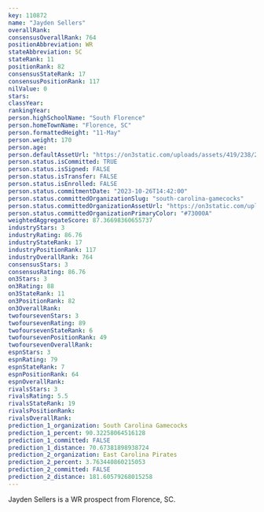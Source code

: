 ```yaml
---
key: 110872
name: "Jayden Sellers"
overallRank: 
consensusOverallRank: 764
positionAbbreviation: WR
stateAbbreviation: SC
stateRank: 11
positionRank: 82
consensusStateRank: 17
consensusPositionRank: 117
nilValue: 0
stars: 
classYear: 
rankingYear: 
person.highSchoolName: "South Florence"
person.homeTownName: "Florence, SC"
person.formattedHeight: "11-May"
person.weight: 170
person.age: 
person.defaultAssetUrl: "https://on3static.com/uploads/assets/419/238/238419.png"
person.status.isCommitted: TRUE
person.status.isSigned: FALSE
person.status.isTransfer: FALSE
person.status.isEnrolled: FALSE
person.status.commitmentDate: "2023-10-26T14:42:00"
person.status.committedOrganizationSlug: "south-carolina-gamecocks"
person.status.committedOrganizationAssetUrl: "https://on3static.com/uploads/assets/233/150/150233.svg"
person.status.committedOrganizationPrimaryColor: "#73000A"
weightedAggregateScore: 87.36698360655737
industryStars: 3
industryRating: 86.76
industryStateRank: 17
industryPositionRank: 117
industryOverallRank: 764
consensusStars: 3
consensusRating: 86.76
on3Stars: 3
on3Rating: 88
on3StateRank: 11
on3PositionRank: 82
on3OverallRank: 
twofoursevenStars: 3
twofoursevenRating: 89
twofoursevenStateRank: 6
twofoursevenPositionRank: 49
twofoursevenOverallRank: 
espnStars: 3
espnRating: 79
espnStateRank: 7
espnPositionRank: 64
espnOverallRank: 
rivalsStars: 3
rivalsRating: 5.5
rivalsStateRank: 19
rivalsPositionRank: 
rivalsOverallRank: 
prediction_1_organization: South Carolina Gamecocks
prediction_1_percent: 90.32258064516128
prediction_1_committed: FALSE
prediction_1_distance: 70.67381898938724
prediction_2_organization: East Carolina Pirates
prediction_2_percent: 3.763440860215053
prediction_2_committed: FALSE
prediction_2_distance: 181.60579268015258
---
```

Jayden Sellers is a WR prospect from Florence, SC.